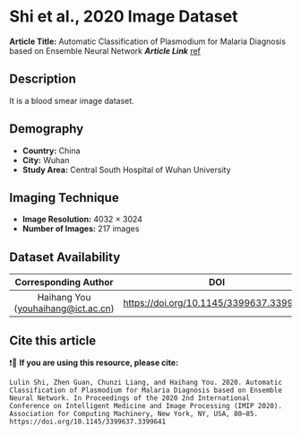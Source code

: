 # **Shi et al., 2020 Image Dataset**  
**Article Title:** Automatic Classification of Plasmodium for Malaria Diagnosis based on Ensemble Neural Network
**_Article Link_** [ref](https://dl.acm.org/doi/10.1145/3399637.3399641)


## **Description**
It is a blood smear image dataset.



## **Demography**
+ **Country:** China
+ **City:** Wuhan
+ **Study Area:** Central South Hospital of Wuhan University


## **Imaging Technique**
+ **Image Resolution:** 4032 × 3024
+ **Number of Images:** 217 images


## **Dataset Availability**

|**Corresponding Author**|**DOI**|
|:---:|:---:|
|Haihang You (youhaihang@ict.ac.cn) |https://doi.org/10.1145/3399637.3399641|



## **Cite this article**

❗🛑 **If you are using this resource, please cite:** 

```
Lulin Shi, Zhen Guan, Chunzi Liang, and Haihang You. 2020. Automatic Classification of Plasmodium for Malaria Diagnosis based on Ensemble Neural Network. In Proceedings of the 2020 2nd International Conference on Intelligent Medicine and Image Processing (IMIP 2020). Association for Computing Machinery, New York, NY, USA, 80–85. https://doi.org/10.1145/3399637.3399641
```
